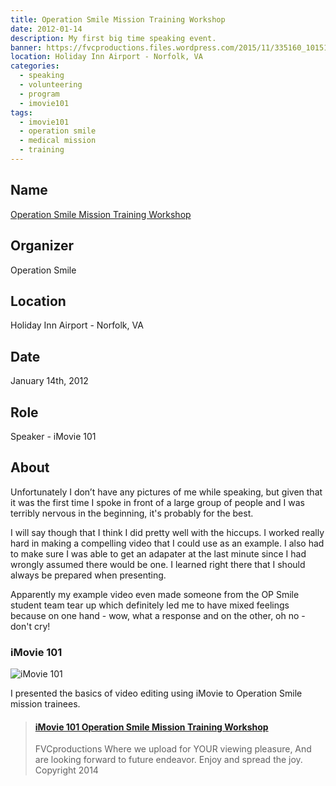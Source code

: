 ```yaml
---
title: Operation Smile Mission Training Workshop
date: 2012-01-14
description: My first big time speaking event.
banner: https://fvcproductions.files.wordpress.com/2015/11/335160_10151174118370037_887620036_22617982_1518303044_o.jpg
location: Holiday Inn Airport - Norfolk, VA
categories:
  - speaking
  - volunteering
  - program
  - imovie101
tags:
  - imovie101
  - operation smile
  - medical mission
  - training
---
```


## Name

[Operation Smile Mission Training Workshop](https://studentprograms.operationsmile.org/events/mission-training-workshop/)

## Organizer

Operation Smile

## Location

Holiday Inn Airport - Norfolk, VA

## Date

January 14th, 2012

## Role

Speaker - iMovie 101

## About

Unfortunately I don’t have any pictures of me while speaking, but given that it was the first time I spoke in front of a large group of people and I was terribly nervous in the beginning, it's probably for the best.

I will say though that I think I did pretty well with the hiccups. I worked really hard in making a compelling video that I could use as an example. I also had to make sure I was able to get an adapater at the last minute since I had wrongly assumed there would be one. I learned right there that I should always be prepared when presenting.

Apparently my example video even made someone from the OP Smile student team tear up which definitely led me to have mixed feelings because on one hand - wow, what a response and on the other, oh no - don't cry!

### iMovie 101

![iMovie 101](https://i.imgur.com/Qg75zJB.png)

I presented the basics of video editing using iMovie to Operation Smile mission trainees.

<blockquote class="embedly-card"><h4><a href="https://www.scribd.com/document/128758878/iMovie-101-Operation-Smile-Mission-Training-Workshop">iMovie 101 Operation Smile Mission Training Workshop</a></h4><p>FVCproductions Where we upload for YOUR viewing pleasure, And are looking forward to future endeavor. Enjoy and spread the joy. Copyright 2014</p></blockquote>
<script async src="//cdn.embedly.com/widgets/platform.js" charset="UTF-8"></script>
